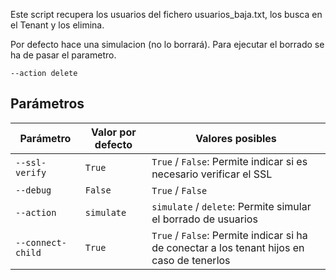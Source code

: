Este script recupera los usuarios del fichero usuarios_baja.txt, los busca en el Tenant y los elimina.

Por defecto hace una simulacion (no lo borrará). Para ejecutar el borrado se ha de pasar el parametro.

```
--action delete
```

## Parámetros

|Parámetro|Valor por defecto|Valores posibles|
|-|-|-|
|`--ssl-verify`|`True`|`True` / `False`: Permite indicar si es necesario verificar el SSL|
|`--debug`|`False`|`True` / `False`|
|`--action`|`simulate`|`simulate` / `delete`: Permite simular el borrado de usuarios|
|`--connect-child`|`True`|`True` / `False`: Permite indicar si ha de conectar a los tenant hijos en caso de tenerlos|